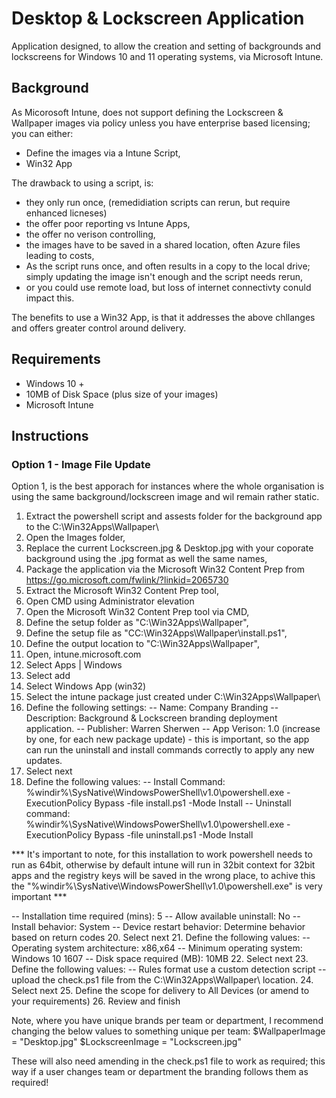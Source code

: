 # Desktop & Lockscreen Application

Application designed, to allow the creation and setting of backgrounds and lockscreens for Windows 10 and 11 operating systems, via Microsoft Intune. 

## Background
As Micorosoft Intune, does not support defining the Lockscreen & Wallpaper images via policy unless you have enterprise based licensing; you can either:
- Define the images via a Intune Script,
- Win32 App

The drawback to using a script, is:
- they only run once, (remedidiation scripts can rerun, but require enhanced licneses)
- the offer poor reporting vs Intune Apps,
- the offer no verison controlling,
- the images have to be saved in a shared location, often Azure files leading to costs,
- As the script runs once, and often results in a copy to the local drive; simply updating the image isn't enough and the script needs rerun,
- or you could use remote load, but loss of internet connectivty conuld impact this.

The benefits to use a Win32 App, is that it addresses the above chllanges and offers greater control around delivery. 

## Requirements
- Windows 10 +
- 10MB of Disk Space (plus size of your images)
- Microsoft Intune

## Instructions

### Option 1 - Image File Update
Option 1, is the best apporach for instances where the whole organisation is using the same background/lockscreen image and wil remain rather static.

1. Extract the powershell script and assests folder for the background app to the C:\Win32Apps\Wallpaper\
2. Open the Images folder,
3. Replace the current Lockscreen.jpg & Desktop.jpg with your coporate background using the .jpg format as well the same names,
4. Package the application via the Microsoft Win32 Content Prep from https://go.microsoft.com/fwlink/?linkid=2065730
5. Extract the Microsoft Win32 Content Prep tool,
6. Open CMD using Administrator elevation
7. Open the Microsoft Win32 Content Prep tool via CMD,
8. Define the setup folder as "C:\Win32Apps\Wallpaper\",
9. Define the setup file as "CC:\Win32Apps\Wallpaper\install.ps1",
10. Define the output location to "C:\Win32Apps\Wallpaper\",
11. Open, intune.microsoft.com
12. Select Apps | Windows
13. Select add
14. Select Windows App (win32)
15. Select the intune package just created under C:\Win32Apps\Wallpaper\
16. Define the following settings:
-- Name: Company Branding
-- Description: Background & Lockscreen branding deployment application.
-- Publisher: Warren Sherwen
-- App Verison: 1.0 (increase by one, for each new package update) - this is important, so the app can run the uninstall and install commands correctly to apply any new updates.
17. Select next
18. Define the following values:
-- Install Command: %windir%\SysNative\WindowsPowerShell\v1.0\powershell.exe -ExecutionPolicy Bypass -file install.ps1 -Mode Install
-- Uninstall command: %windir%\SysNative\WindowsPowerShell\v1.0\powershell.exe -ExecutionPolicy Bypass -file uninstall.ps1 -Mode Install

*** It's important to note, for this installation to work powershell needs to run as 64bit, otherwise by default intune will run in 32bit context for 32bit apps and the registry keys will be saved in the wrong place, to achive this the "%windir%\SysNative\WindowsPowerShell\v1.0\powershell.exe" is very important ***

-- Installation time required (mins): 5
-- Allow available uninstall: No
-- Install behavior: System
-- Device restart behavior: Determine behavior based on return codes
20. Select next
21. Define the following values:
-- Operating system architecture: x86,x64
-- Minimum operating system: Windows 10 1607
-- Disk space required (MB): 10MB
22. Select next
23. Define the following values:
-- Rules format use a custom detection script
-- upload the check.ps1 file from the C:\Win32Apps\Wallpaper\ location.
24. Select next
25. Define the scope for delivery to All Devices (or amend to your requirements)
26. Review and finish

Note, where you have unique brands per team or department, I recommend changing the below values to something unique per team:
$WallpaperImage = "Desktop.jpg"
$LockscreenImage = "Lockscreen.jpg"

These will also need amending in the check.ps1 file to work as required; this way if a user changes team or department the branding follows them as required!

